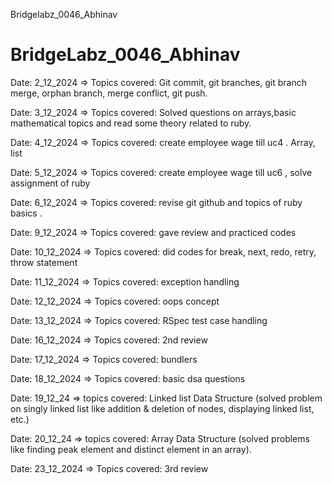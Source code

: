 Bridgelabz_0046_Abhinav
# BridgeLabz_0046_Abhinav

Date: 2_12_2024 => Topics covered: Git commit, git branches, git branch merge, orphan branch, merge conflict, git push.

Date: 3_12_2024 => Topics covered: Solved questions on arrays,basic mathematical topics and read some theory related to ruby.

Date: 4_12_2024 => Topics covered: create employee wage till uc4 . Array, list

Date: 5_12_2024 => Topics covered: create employee wage till uc6 , solve assignment of ruby

Date: 6_12_2024 => Topics covered: revise git github and topics of ruby basics .

Date: 9_12_2024 => Topics covered: gave review and practiced codes 

Date: 10_12_2024 => Topics covered: did codes for break, next, redo, retry, throw statement

Date: 11_12_2024 => Topics covered: exception handling

Date: 12_12_2024 => Topics covered: oops concept

Date: 13_12_2024 => Topics covered: RSpec test case handling

Date: 16_12_2024 => Topics covered: 2nd review

Date: 17_12_2024 => Topics covered: bundlers

Date: 18_12_2024 => Topics covered: basic dsa questions

Date: 19_12_24 => topics covered: Linked list Data Structure (solved problem on singly linked list like addition & deletion of nodes, displaying linked list, etc.)

Date: 20_12_24 => topics covered: Array Data Structure (solved problems like finding peak element and distinct element in an array).

Date: 23_12_2024 => Topics covered: 3rd review


